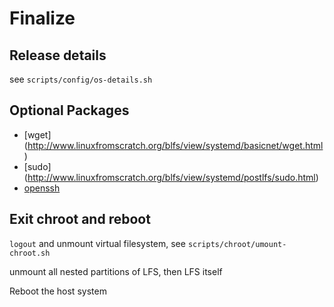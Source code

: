# Finalize

## Release details

see `scripts/config/os-details.sh`

## Optional Packages

- [wget] (http://www.linuxfromscratch.org/blfs/view/systemd/basicnet/wget.html)
- [sudo] (http://www.linuxfromscratch.org/blfs/view/systemd/postlfs/sudo.html)
- [openssh](http://www.linuxfromscratch.org/blfs/view/systemd/postlfs/openssh.html)

## Exit chroot and reboot

`logout` and unmount virtual filesystem, see `scripts/chroot/umount-chroot.sh`

unmount all nested partitions of LFS, then LFS itself

Reboot the host system
